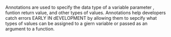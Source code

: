 Annotations are used to specify the data type of a variable parameter , funtion return value, and other types of values. Annotations help developers catch errors EARLY IN dEVELOPMENT by allowing them to sepcify what types of values can be assigned to a giern variable or passed as an argument to a function.